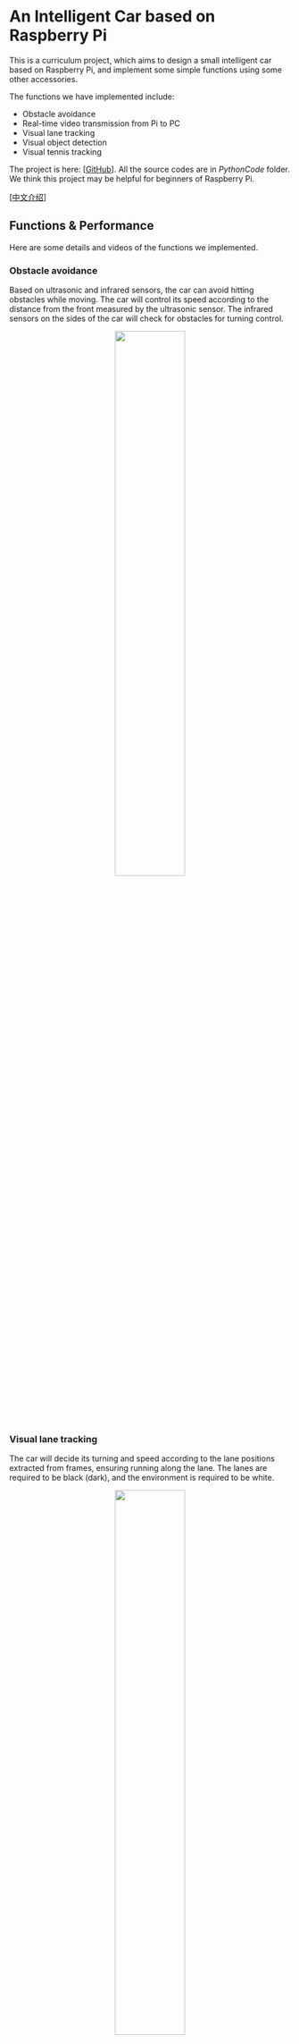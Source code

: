 # An Intelligent Car based on Raspberry Pi

This is a curriculum project, which aims to design a small intelligent car based on Raspberry Pi, and implement some simple functions using some other accessories.

The functions we have implemented include:

* Obstacle avoidance
* Real-time video transmission from Pi to PC
* Visual lane tracking
* Visual object detection
* Visual tennis tracking

The project is here: [[GitHub](https://github.com/Mingrui-Yu/RaspberryCar)]. All the source codes are in *PythonCode* folder. We think this project may be helpful for beginners of Raspberry Pi.

[[中文介绍](https://www.cnblogs.com/MingruiYu/p/12184953.html)]

## Functions & Performance

Here are some details and videos of the functions we implemented.

### Obstacle avoidance

Based on ultrasonic and infrared sensors, the car can avoid hitting obstacles while moving. The car will control its speed according to the distance from the front measured by the ultrasonic sensor. The infrared sensors on the sides of the car will check for obstacles for turning control.

<div align=center><img src="https://raw.githubusercontent.com/Mingrui-Yu/RaspberryCar/master/doc/obstacle_avoidance.gif" width = "50%" /></div>


### Visual lane tracking

The car will decide its turning and speed according to the lane positions extracted from frames, ensuring running along the lane. The lanes are required to be black (dark), and the environment is required to be white.

<div align=center><img src="https://raw.githubusercontent.com/Mingrui-Yu/RaspberryCar/master/doc/lane_tracking.gif" width = "50%" /></div>

<div align=center><img src="https://raw.githubusercontent.com/Mingrui-Yu/RaspberryCar/master/doc/lane_tracking2.gif" width = "50%" /></div>


### Visual object detection

The car will detect and recognize the objects in the frames. Tensorflow Object Detection API is called and the pre-trained SSDLite model is utilized for implementation. This is running on  Raspberry Pi, so the FPS is only around 0.8/s.

<div align=center><img src="https://raw.githubusercontent.com/Mingrui-Yu/RaspberryCar/master/doc/object_detection.gif" width="50%" /></div>


### Visual tennis tracking

The car will track the moving tennis ball and keep a certain distance. We first apply Hough circle detection to find the potential positions of the ball, and than transfer the image to HSV domain to confirm the final position by color.

<div align=center><img src="https://i.loli.net/2019/10/31/SpHzE7MBRfkr5aN.gif"/></div>

<p align="center">
  <img width="460" height="300" src="https://i.loli.net/2019/10/31/SpHzE7MBRfkr5aN.gif">
</p>